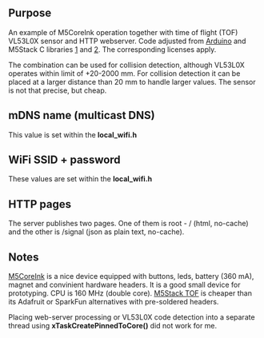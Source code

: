 ## Purpose
An example of M5CoreInk operation together with time of flight (TOF) VL53L0X sensor and HTTP webserver.
Code adjusted from [Arduino](https://docs.arduino.cc/) and M5Stack C libraries [1](https://github.com/m5stack/M5Core-Ink) and [2](https://github.com/m5stack/M5Unit-TOF). The corresponding licenses apply.

The combination can be used for collision detection, although VL53L0X operates within limit of +20-2000 mm. For collision detection it can be placed at a larger distance than 20 mm to handle larger values. The sensor is not that precise, but cheap. 

## mDNS name (multicast DNS)
This value is set within the __local_wifi.h__

## WiFi SSID + password
These values are set within the __local_wifi.h__

## HTTP pages
The server publishes two pages. One of them is root - / (html, no-cache) and the other is /signal (json as plain text, no-cache).

## Notes
[M5CoreInk](https://docs.m5stack.com/en/core/coreink) is a nice device equipped with buttons, leds, battery (360 mA), magnet and convinient hardware headers.
It is a good small device for prototyping. CPU is 160 MHz (double core). [M5Stack TOF](https://docs.m5stack.com/en/unit/TOF) is cheaper than its Adafruit or SparkFun alternatives with pre-soldered headers.

Placing web-server processing or VL53L0X code detection into a separate thread using __xTaskCreatePinnedToCore()__ did not work for me.
